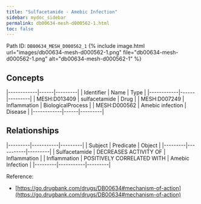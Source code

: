 ```yaml
---
title: "Sulfacetamide - Amebic Infection"
sidebar: mydoc_sidebar
permalink: db00634-mesh-d000562-1.html
toc: false 
---
```



Path ID: `DB00634_MESH_D000562_1`
{% include image.html url="images/db00634-mesh-d000562-1.png" file="db00634-mesh-d000562-1.png" alt="db00634-mesh-d000562-1" %}

## Concepts

|------------|------|---------|
| Identifier | Name | Type    |
|------------|------|---------|
| MESH:D013409 | sulfacetamide | Drug |
| MESH:D007249 | Inflammation | BiologicalProcess |
| MESH:D000562 | Amebic infection | Disease |
|------------|------|---------|

## Relationships

|---------|-----------|---------|
| Subject | Predicate | Object  |
|---------|-----------|---------|
| Sulfacetamide | DECREASES ACTIVITY OF | Inflammation |
| Inflammation | POSITIVELY CORRELATED WITH | Amebic Infection |
|---------|-----------|---------|

Reference: 
  - [https://go.drugbank.com/drugs/DB00634#mechanism-of-action](https://go.drugbank.com/drugs/DB00634#mechanism-of-action)
